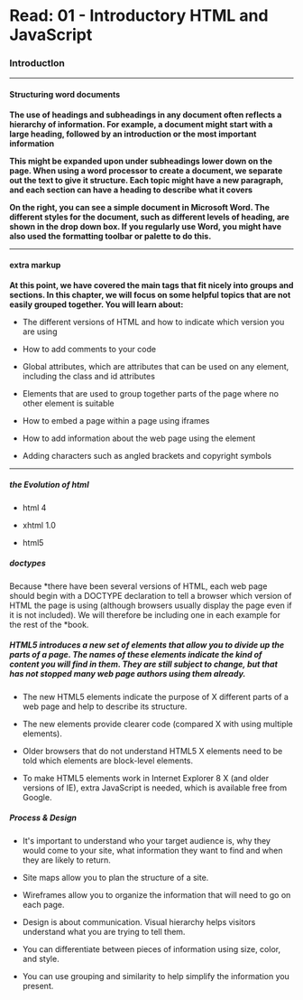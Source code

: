 # Read: 01 - Introductory HTML and JavaScript
### IntroductIon

---

#### Structuring word documents
**The use of headings and subheadings in any document often reflects a hierarchy of information. For example, a document might start with a large heading, followed by an introduction or the most important information**

**This might be expanded upon under subheadings lower down on the page. When using a word processor to create a document, we separate out the text to give it structure. Each topic might have a new paragraph, and each section can have a heading to describe what it covers**

**On the right, you can see a simple document in Microsoft Word. The different styles for the document, such as different levels of heading, are shown in the drop down box. If you regularly use Word, you might have also used the formatting toolbar or palette to do this.**

---

#### extra markup
**At this point, we have covered the main tags that fit nicely into groups and sections. In this chapter, we will focus on some helpful topics that are not easily grouped together. You will learn about:**

- The different versions of HTML and how to indicate which version you are using

- How to add comments to your code

- Global attributes, which are attributes that can be used on any element, including the class and id attributes

- Elements that are used to group together parts of the page where no other element is suitable

- How to embed a page within a page using iframes

- How to add information about the web page using the element

- Adding characters such as angled brackets and copyright symbols

---

##### the Evolution of html

- html 4

- xhtml 1.0

- html5

##### doctypes
Because *there have been several versions of HTML, each web page should begin with a DOCTYPE declaration to tell a browser which version of HTML the page is using (although browsers usually display the page even if it is not included). We will therefore be including one in each example for the rest of the *book.

##### HTML5 introduces a new set of elements that allow you to divide up the parts of a page. The names of these elements indicate the kind of content you will find in them. They are still subject to change, but that has not stopped many web page authors using them already.

- The new HTML5 elements indicate the purpose of X different parts of a web page and help to describe its structure.

- The new elements provide clearer code (compared X with using multiple elements).

- Older browsers that do not understand HTML5 X elements need to be told which elements are block-level elements.

- To make HTML5 elements work in Internet Explorer 8 X (and older versions of IE), extra JavaScript is needed, which is available free from Google.

##### Process & Design

- It's important to understand who your target audience is, why they would come to your site, what information they want to find and when they are likely to return.

- Site maps allow you to plan the structure of a site.

- Wireframes allow you to organize the information that will need to go on each page.

- Design is about communication. Visual hierarchy helps visitors understand what you are trying to tell them.

- You can differentiate between pieces of information using size, color, and style.

- You can use grouping and similarity to help simplify the information you present.


